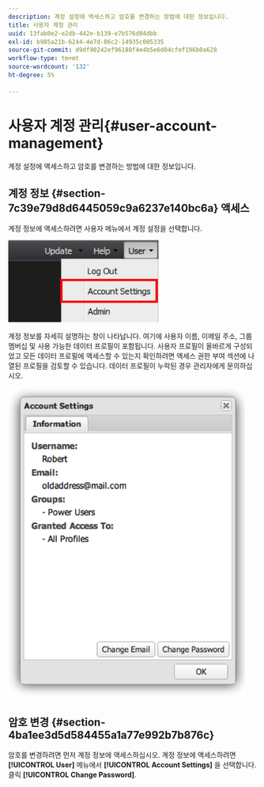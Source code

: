 ```yaml
---
description: 계정 설정에 액세스하고 암호를 변경하는 방법에 대한 정보입니다.
title: 사용자 계정 관리
uuid: 13fab0e2-e2db-442e-b139-e7b576d04dbb
exl-id: b985a21b-6244-4e7d-86c2-14935c005335
source-git-commit: d9df90242ef96188f4e4b5e6d04cfef196b0a628
workflow-type: tm+mt
source-wordcount: '132'
ht-degree: 5%

---
```


# 사용자 계정 관리{#user-account-management}

계정 설정에 액세스하고 암호를 변경하는 방법에 대한 정보입니다.

## 계정 정보 {#section-7c39e79d8d6445059c9a6237e140bc6a} 액세스

계정 정보에 액세스하려면 사용자 메뉴에서 계정 설정을 선택합니다.

![](assets/account_settings.png)

계정 정보를 자세히 설명하는 창이 나타납니다. 여기에 사용자 이름, 이메일 주소, 그룹 멤버십 및 사용 가능한 데이터 프로필이 포함됩니다. 사용자 프로필이 올바르게 구성되었고 모든 데이터 프로필에 액세스할 수 있는지 확인하려면 액세스 권한 부여 섹션에 나열된 프로필을 검토할 수 있습니다. 데이터 프로필이 누락된 경우 관리자에게 문의하십시오.

![](assets/account_settings2.png)

## 암호 변경 {#section-4ba1ee3d5d584455a1a77e992b7b876c}

암호를 변경하려면 먼저 계정 정보에 액세스하십시오. 계정 정보에 액세스하려면 **[!UICONTROL User]** 메뉴에서 **[!UICONTROL Account Settings]** 을 선택합니다. 클릭 **[!UICONTROL Change Password]**.

